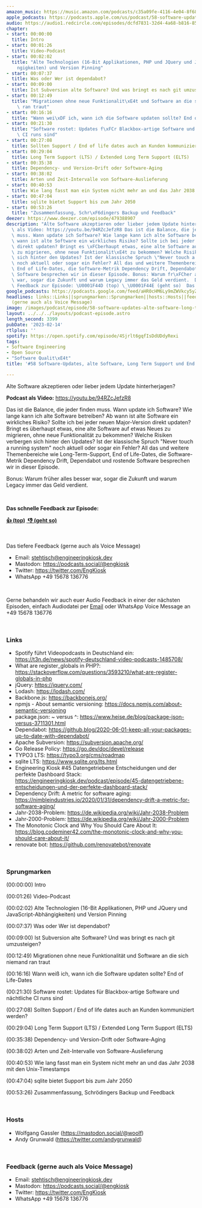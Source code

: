 ```yaml
---
amazon_music: https://music.amazon.com/podcasts/c35a09fe-4116-4e04-8f68-77d61b112e46/episodes/25f0de6f-917e-4fce-979c-23c4d83483bd/engineering-kiosk-58-software-updates-alte-software-long-term-support-und-end-of-life-dates
apple_podcasts: https://podcasts.apple.com/us/podcast/58-software-updates-alte-software-long-term-support/id1603082924?i=1000599470372&uo=4
audio: https://audio1.redcircle.com/episodes/dcfd7831-32d4-4a68-b816-85636ed618e9/stream.mp3
chapter:
- start: 00:00:00
  title: Intro
- start: 00:01:26
  title: Video-Podcast
- start: 00:02:02
  title: "Alte Technologien (16-Bit Applikationen, PHP und JQuery und JavaScript-Abh\xE4\
    ngigkeiten) und Version Pinning"
- start: 00:07:37
  title: Was oder Wer ist dependabot?
- start: 00:09:00
  title: Ist Subversion alte Software? Und was bringt es nach git umzusteigen?
- start: 00:12:49
  title: "Migrationen ohne neue Funktionalit\xE4t und Software an die sich niemand\
    \ ran traut"
- start: 00:16:16
  title: "Wann wei\xDF ich, wann ich die Software updaten sollte? End of Life-Dates"
- start: 00:21:30
  title: "Software rostet: Updates f\xFCr Blackbox-artige Software und n\xE4chtliche\
    \ CI runs sind"
- start: 00:27:08
  title: Sollten Support / End of life dates auch an Kunden kommuniziert werden?
- start: 00:29:04
  title: Long Term Support (LTS) / Extended Long Term Support (ELTS)
- start: 00:35:38
  title: Dependency- und Version-Drift oder Software-Aging
- start: 00:38:02
  title: Arten und Zeit-Intervalle von Software-Auslieferung
- start: 00:40:53
  title: Wie lang fasst man ein System nicht mehr an und das Jahr 2038 mit den Unix-Timestamps
- start: 00:47:04
  title: sqlite bietet Support bis zum Jahr 2050
- start: 00:53:26
  title: "Zusammenfassung, Schr\xF6dingers Backup und Feedback"
deezer: https://www.deezer.com/episode/479388907
description: "Alte Software akzeptieren oder lieber jedem Update hinterherjagen? Podcast\
  \ als Video: https://youtu.be/94RZcJefzR8 Das ist die Balance, die jeder finden\
  \ muss. Wann update ich Software? Wie lange kann ich alte Software betreiben? Ab\
  \ wann ist alte Software ein wirkliches Risiko? Sollte ich bei jeder neuen Major-Version\
  \ direkt updaten? Bringt es \xFCberhaupt etwas, eine alte Software auf etwas Neues\
  \ zu migrieren, ohne neue Funktionalit\xE4t zu bekommen? Welche Risiken verbergen\
  \ sich hinter den Updates? Ist der klassische Spruch \"Never touch a running system\"\
  \ noch aktuell oder sogar ein Fehler? All das und weitere Themenbereiche wie Long-Term-Support,\
  \ End of Life-Dates, die Software-Metrik Dependency Drift, Dependabot und rostende\
  \ Software besprechen wir in dieser Episode. Bonus: Warum fr\xFCher alles besser\
  \ war, sogar die Zukunft und warum Legacy immer das Geld verdient.  Das schnelle\
  \ Feedback zur Episode: \U0001F44D (top) \_\U0001F44E (geht so)  Das tiefere"
google_podcasts: https://podcasts.google.com/feed/aHR0cHM6Ly9mZWVkcy5yZWRjaXJjbGUuY29tLzBlY2ZkZmQ3LWZkYTEtNGMzZC05NTE1LTQ3NjcyN2Y5ZGY1ZQ/episode/M2M4YmIxYmEtNmFjNi00ZWE5LWIzNzUtOTM1NTAxM2FjOTE4?sa=X&ved=2ahUKEwis0vGZzpT9AhW0CVkFHQrTAeoQkfYCegQIARAF
headlines: links::Links||sprungmarken::Sprungmarken||hosts::Hosts||feedback-gerne-auch-als-voice-message::Feedback
  (gerne auch als Voice Message)
image: /images/podcast/episode/58-software-updates-alte-software-long-term-support-und-end-of-life-dates.jpg
layout: ../../../layouts/podcast-episode.astro
length_second: 3399
pubDate: '2023-02-14'
rtlplus: ''
spotify: https://open.spotify.com/episode/4Sjrlt6gqfIsDdUDdyRexi
tags:
- Software Engineering
- Open Source
- "Software Qualit\xE4t"
title: '#58 Software-Updates, alte Software, Long Term Support und End of Life-Dates'

---
```

<p>Alte Software akzeptieren oder lieber jedem Update hinterherjagen?</p><p><strong>Podcast als Video:</strong><span> </span><a href="https://youtu.be/94RZcJefzR8" rel="nofollow">https://youtu.be/94RZcJefzR8</a></p><p>Das ist die Balance, die jeder finden muss. Wann update ich Software? Wie lange kann ich alte Software betreiben? Ab wann ist alte Software ein wirkliches Risiko? Sollte ich bei jeder neuen Major-Version direkt updaten? Bringt es überhaupt etwas, eine alte Software auf etwas Neues zu migrieren, ohne neue Funktionalität zu bekommen? Welche Risiken verbergen sich hinter den Updates? Ist der klassische Spruch &#34;Never touch a running system&#34; noch aktuell oder sogar ein Fehler? All das und weitere Themenbereiche wie Long-Term-Support, End of Life-Dates, die Software-Metrik Dependency Drift, Dependabot und rostende Software besprechen wir in dieser Episode.</p><p>Bonus: Warum früher alles besser war, sogar die Zukunft und warum Legacy immer das Geld verdient.</p><p><br></p><p><strong>Das schnelle Feedback zur Episode:</strong></p><p><a href="https://api.openpodcast.dev/feedback/58/upvote" rel="nofollow"><strong>👍 (top)</strong></a><strong> </strong><a href="https://api.openpodcast.dev/feedback/18/downvote" rel="nofollow"><strong> </strong></a><a href="https://api.openpodcast.dev/feedback/58/downvote" rel="nofollow"><strong>👎 (geht so)</strong></a></p><p><br></p><p>Das tiefere Feedback (gerne auch als Voice Message)</p><ul><li>Email: <a href="mailto:stehtisch@engineeringkiosk.dev" rel="nofollow">stehtisch@engineeringkiosk.dev</a></li><li>Mastodon: <a href="https://podcasts.social/@engkiosk" rel="nofollow">https://podcasts.social/@engkiosk</a></li><li>Twitter: <a href="https://twitter.com/EngKiosk" rel="nofollow">https://twitter.com/EngKiosk</a></li><li>WhatsApp +49 15678 136776</li></ul><p><br></p><p>Gerne behandeln wir auch euer Audio Feedback in einer der nächsten Episoden, einfach Audiodatei per <a href="https://engineeringkiosk.dev/kontakt/">Email</a> oder WhatsApp Voice Message an +49 15678 136776</p><p><br></p><h3 id="links">Links</h3><ul><li>Spotify führt Videopodcasts in Deutschland ein: <a href="https://t3n.de/news/spotify-deutschland-video-podcasts-1485708/" rel="nofollow">https://t3n.de/news/spotify-deutschland-video-podcasts-1485708/</a></li><li>What are register_globals in PHP?: <a href="https://stackoverflow.com/questions/3593210/what-are-register-globals-in-php" rel="nofollow">https://stackoverflow.com/questions/3593210/what-are-register-globals-in-php</a></li><li>jQuery: <a href="https://jquery.com/" rel="nofollow">https://jquery.com/</a></li><li>Lodash: <a href="https://lodash.com/" rel="nofollow">https://lodash.com/</a></li><li>Backbone.js: <a href="https://backbonejs.org/" rel="nofollow">https://backbonejs.org/</a></li><li>npmjs - About semantic versioning: <a href="https://docs.npmjs.com/about-semantic-versioning" rel="nofollow">https://docs.npmjs.com/about-semantic-versioning</a></li><li>package.json: ~ versus ^: <a href="https://www.heise.de/blog/package-json-versus-3711301.html" rel="nofollow">https://www.heise.de/blog/package-json-versus-3711301.html</a></li><li>Dependabot: <a href="https://github.blog/2020-06-01-keep-all-your-packages-up-to-date-with-dependabot/" rel="nofollow">https://github.blog/2020-06-01-keep-all-your-packages-up-to-date-with-dependabot/</a></li><li>Apache Subversion: <a href="https://subversion.apache.org/" rel="nofollow">https://subversion.apache.org/</a></li><li>Go Release Policy: <a href="https://go.dev/doc/devel/release" rel="nofollow">https://go.dev/doc/devel/release</a></li><li>TYPO3 LTS: <a href="https://typo3.org/cms/roadmap" rel="nofollow">https://typo3.org/cms/roadmap</a></li><li>sqlite LTS: <a href="https://www.sqlite.org/lts.html" rel="nofollow">https://www.sqlite.org/lts.html</a></li><li>Engineering Kiosk #45 Datengetriebene Entscheidungen und der perfekte Dashboard Stack: <a href="https://engineeringkiosk.dev/podcast/episode/45-datengetriebene-entscheidungen-und-der-perfekte-dashboard-stack/">https://engineeringkiosk.dev/podcast/episode/45-datengetriebene-entscheidungen-und-der-perfekte-dashboard-stack/</a></li><li>Dependency Drift: A metric for software aging: <a href="https://nimbleindustries.io/2020/01/31/dependency-drift-a-metric-for-software-aging/" rel="nofollow">https://nimbleindustries.io/2020/01/31/dependency-drift-a-metric-for-software-aging/</a></li><li>Jahr-2038-Problem: <a href="https://de.wikipedia.org/wiki/Jahr-2038-Problem" rel="nofollow">https://de.wikipedia.org/wiki/Jahr-2038-Problem</a></li><li>Jahr-2000-Problem: <a href="https://de.wikipedia.org/wiki/Jahr-2000-Problem" rel="nofollow">https://de.wikipedia.org/wiki/Jahr-2000-Problem</a></li><li>The Monotonic Clock and Why You Should Care About It: <a href="https://blog.codeminer42.com/the-monotonic-clock-and-why-you-should-care-about-it/" rel="nofollow">https://blog.codeminer42.com/the-monotonic-clock-and-why-you-should-care-about-it/</a></li><li>renovate bot: <a href="https://github.com/renovatebot/renovate" rel="nofollow">https://github.com/renovatebot/renovate</a></li></ul><p><br></p><h3 id="sprungmarken">Sprungmarken</h3><p>(00:00:00) Intro</p><p>(00:01:26) Video-Podcast</p><p>(00:02:02) Alte Technologien (16-Bit Applikationen, PHP und JQuery und JavaScript-Abhängigkeiten) und Version Pinning</p><p>(00:07:37) Was oder Wer ist dependabot?</p><p>(00:09:00) Ist Subversion alte Software? Und was bringt es nach git umzusteigen?</p><p>(00:12:49) Migrationen ohne neue Funktionalität und Software an die sich niemand ran traut</p><p>(00:16:16) Wann weiß ich, wann ich die Software updaten sollte? End of Life-Dates</p><p>(00:21:30) Software rostet: Updates für Blackbox-artige Software und nächtliche CI runs sind</p><p>(00:27:08) Sollten Support / End of life dates auch an Kunden kommuniziert werden?</p><p>(00:29:04) Long Term Support (LTS) / Extended Long Term Support (ELTS)</p><p>(00:35:38) Dependency- und Version-Drift oder Software-Aging</p><p>(00:38:02) Arten und Zeit-Intervalle von Software-Auslieferung</p><p>(00:40:53) Wie lang fasst man ein System nicht mehr an und das Jahr 2038 mit den Unix-Timestamps</p><p>(00:47:04) sqlite bietet Support bis zum Jahr 2050</p><p>(00:53:26) Zusammenfassung, Schrödingers Backup und Feedback</p><p><br></p><h3 id="hosts">Hosts</h3><ul><li>Wolfgang Gassler (<a href="https://mastodon.social/@woolf" rel="nofollow">https://mastodon.social/@woolf</a>)</li><li>Andy Grunwald (<a href="https://twitter.com/andygrunwald" rel="nofollow">https://twitter.com/andygrunwald</a>)</li></ul><p><br></p><h3 id="feedback-gerne-auch-als-voice-message">Feedback (gerne auch als Voice Message)</h3><ul><li>Email: <a href="mailto:stehtisch@engineeringkiosk.dev" rel="nofollow">stehtisch@engineeringkiosk.dev</a></li><li>Mastodon: <a href="https://podcasts.social/@engkiosk" rel="nofollow">https://podcasts.social/@engkiosk</a></li><li>Twitter: <a href="https://twitter.com/EngKiosk" rel="nofollow">https://twitter.com/EngKiosk</a></li><li>WhatsApp +49 15678 136776</li></ul>